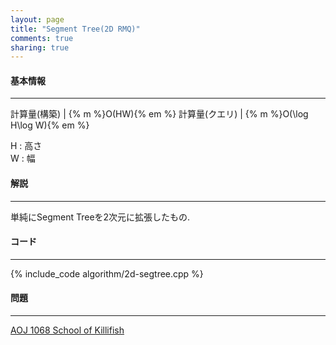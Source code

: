```yaml
---
layout: page
title: "Segment Tree(2D RMQ)"
comments: true
sharing: true
---
```


#### 基本情報
  
***

計算量(構築) | {% m %}O(HW){% em %}
計算量(クエリ) | {% m %}O(\log H\log W){% em %}

H : 高さ  
W : 幅
  
#### 解説

***

単純にSegment Treeを2次元に拡張したもの.

#### コード

***

{% include_code algorithm/2d-segtree.cpp %}

#### 問題

***

[AOJ 1068 School of Killifish](/aoj/1068/)
